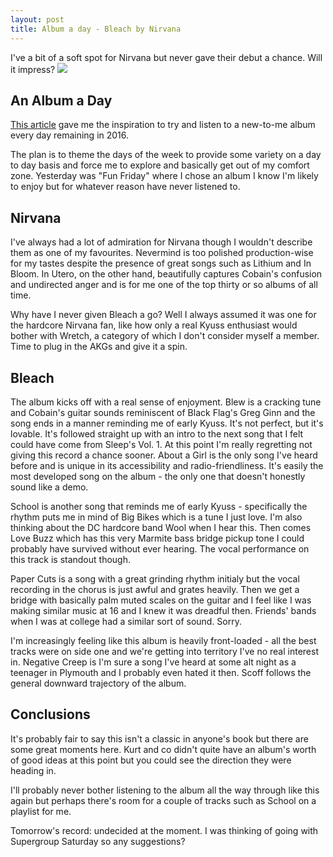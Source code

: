 ```yaml
---
layout: post
title: Album a day - Bleach by Nirvana
---
```


I've a bit of a soft spot for Nirvana but never gave their debut a chance. Will it impress?
![](https://upload.wikimedia.org/wikipedia/en/a/a1/Nirvana-Bleach.jpg)

## An Album a Day

[This article](http://www.vox.com/2016/1/22/10806632/album-every-day) gave me the inspiration to try and listen to a new-to-me album every day remaining in 2016.

The plan is to theme the days of the week to provide some variety on a day to day basis and force me to explore and basically get out of my comfort zone. Yesterday was "Fun Friday" where I chose an album I know I'm likely to enjoy but for whatever reason have never listened to.

## Nirvana

I've always had a lot of admiration for Nirvana though I wouldn't describe them as one of my favourites. Nevermind is too polished production-wise for my tastes despite the presence of great songs such as Lithium and In Bloom. In Utero, on the other hand, beautifully captures Cobain's confusion and undirected anger and is for me one of the top thirty or so albums of all time.

Why have I never given Bleach a go? Well I always assumed it was one for the hardcore Nirvana fan, like how only a real Kyuss enthusiast would bother with Wretch, a category of which I don't consider myself a member. Time to plug in the AKGs and give it a spin.

## Bleach

The album kicks off with a real sense of enjoyment. Blew is a cracking tune and Cobain's guitar sounds reminiscent of Black Flag's Greg Ginn and the song ends in a manner reminding me of early Kyuss. It's not perfect, but it's lovable. It's followed straight up with an intro to the next song that I felt could have come from Sleep's Vol. 1. At this point I'm really regretting not giving this record a chance sooner. About a Girl is the only song I've heard before and is unique in its accessibility and radio-friendliness. It's easily the most developed song on the album - the only one that doesn't honestly sound like a demo.

School is another song that reminds me of early Kyuss - specifically the rhythm puts me in mind of Big Bikes which is a tune I just love. I'm also thinking about the DC hardcore band Wool when I hear this. Then comes Love Buzz which has this very Marmite bass bridge pickup tone I could probably have survived without ever hearing. The vocal performance on this track is standout though.

Paper Cuts is a song with a great grinding rhythm initialy but the vocal recording in the chorus is just awful and grates heavily. Then we get a bridge with basically palm muted scales on the guitar and I feel like I was making similar music at 16 and I knew it was dreadful then. Friends' bands when I was at college had a similar sort of sound. Sorry.

I'm increasingly feeling like this album is heavily front-loaded - all the best tracks were on side one and we're getting into territory I've no real interest in. Negative Creep is I'm sure a song I've heard at some alt night as a teenager in Plymouth and I probably even hated it then. Scoff follows the general downward trajectory of the album.

## Conclusions

It's probably fair to say this isn't a classic in anyone's book but there are some great moments here. Kurt and co didn't quite have an album's worth of good ideas at this point but you could see the direction they were heading in.

I'll probably never bother listening to the album all the way through like this again but perhaps there's room for a couple of tracks such as School on a playlist for me.

Tomorrow's record: undecided at the moment. I was thinking of going with Supergroup Saturday so any suggestions?
